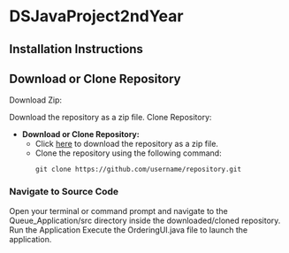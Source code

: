 # DSJavaProject2ndYear
## Installation Instructions
## Download or Clone Repository
Download Zip:

Download the repository as a zip file.
Clone Repository:

- **Download or Clone Repository:**
  - Click [here](https://github.com/username/repository/archive/main.zip) to download the repository as a zip file.
  - Clone the repository using the following command:
    ```
    git clone https://github.com/username/repository.git
    ```

### Navigate to Source Code
Open your terminal or command prompt and navigate to the Queue_Application/src directory inside the downloaded/cloned repository.
Run the Application
Execute the OrderingUI.java file to launch the application.
